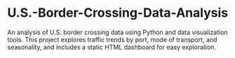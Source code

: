 # U.S.-Border-Crossing-Data-Analysis
An analysis of U.S. border crossing data using Python and data visualization tools. This project explores traffic trends by port, mode of transport, and seasonality, and includes a static HTML dashboard for easy exploration.
